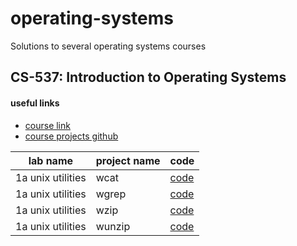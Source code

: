 # operating-systems
Solutions to several operating systems courses

## CS-537: Introduction to Operating Systems
#### useful links
- [course link](https://pages.cs.wisc.edu/~remzi/Classes/537/Spring2018/)  
- [course projects github](https://github.com/remzi-arpacidusseau/ostep-projects)  

| lab name                       | project name                   | code                                                        |
|--------------------------------|--------------------------------|-------------------------------------------------------------|
| 1a unix utilities              | wcat                           | [code](CS-537/1a-unix-utilities/wcat)                       |
| 1a unix utilities              | wgrep                          | [code](CS-537/1a-unix-utilities/wgrep)                      |
| 1a unix utilities              | wzip                           | [code](CS-537/1a-unix-utilities/wzip)                       |
| 1a unix utilities              | wunzip                         | [code](CS-537/1a-unix-utilities/wunzip)                     |
